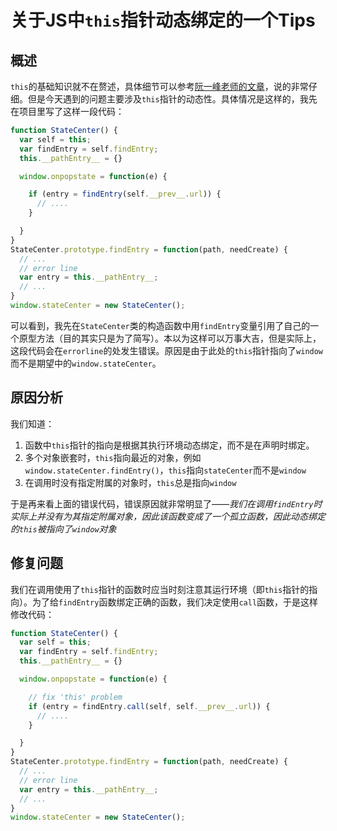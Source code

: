 # 关于JS中`this`指针动态绑定的一个Tips

## 概述

`this`的基础知识就不在赘述，具体细节可以参考[阮一峰老师的文章](http://www.ruanyifeng.com/blog/2010/04/using_this_keyword_in_javascript.html)，说的非常仔细。但是今天遇到的问题主要涉及`this`指针的动态性。具体情况是这样的，我先在项目里写了这样一段代码：

```javascript
function StateCenter() {
  var self = this;
  var findEntry = self.findEntry;
  this.__pathEntry__ = {}

  window.onpopstate = function(e) {

    if (entry = findEntry(self.__prev__.url)) {
      // ....
    }

  }
}
StateCenter.prototype.findEntry = function(path, needCreate) {
  // ...
  // error line
  var entry = this.__pathEntry__;
  // ...
}
window.stateCenter = new StateCenter();
```

可以看到，我先在`StateCenter`类的构造函数中用`findEntry`变量引用了自己的一个原型方法（目的其实只是为了简写）。本以为这样可以万事大吉，但是实际上，这段代码会在`errorline`的处发生错误。原因是由于此处的`this`指针指向了`window`而不是期望中的`window.stateCenter`。

## 原因分析

我们知道：

1. 函数中`this`指针的指向是根据其执行环境动态绑定，而不是在声明时绑定。
2. 多个对象嵌套时，`this`指向最近的对象，例如`window.stateCenter.findEntry()`，`this`指向`stateCenter`而不是`window`
3. 在调用时没有指定附属的对象时，`this`总是指向`window`

于是再来看上面的错误代码，错误原因就非常明显了——*我们在调用`findEntry`时实际上并没有为其指定附属对象，因此该函数变成了一个孤立函数，因此动态绑定的`this`被指向了`window`对象*

## 修复问题

我们在调用使用了`this`指针的函数时应当时刻注意其运行环境（即`this`指针的指向）。为了给`findEntry`函数绑定正确的函数，我们决定使用`call`函数，于是这样修改代码：

```javascript
function StateCenter() {
  var self = this;
  var findEntry = self.findEntry;
  this.__pathEntry__ = {}

  window.onpopstate = function(e) {

    // fix 'this' problem
    if (entry = findEntry.call(self, self.__prev__.url)) {
      // ....
    }

  }
}
StateCenter.prototype.findEntry = function(path, needCreate) {
  // ...
  // error line
  var entry = this.__pathEntry__;
  // ...
}
window.stateCenter = new StateCenter();
```

